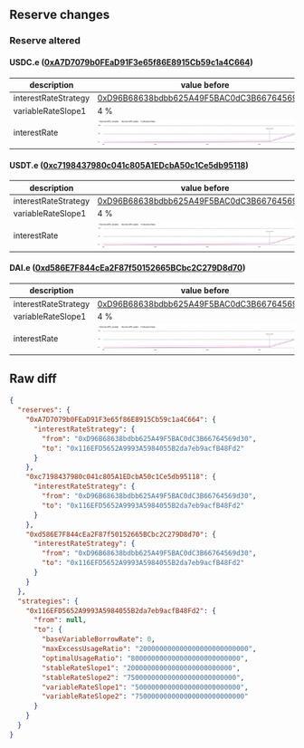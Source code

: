 ## Reserve changes

### Reserve altered

#### USDC.e ([0xA7D7079b0FEaD91F3e65f86E8915Cb59c1a4C664](https://snowtrace.io/address/0xA7D7079b0FEaD91F3e65f86E8915Cb59c1a4C664))

| description | value before | value after |
| --- | --- | --- |
| interestRateStrategy | [0xD96B68638bdbb625A49F5BAC0dC3B66764569d30](https://snowtrace.io/address/0xD96B68638bdbb625A49F5BAC0dC3B66764569d30) | [0x116EFD5652A9993A5984055B2da7eb9acfB48Fd2](https://snowtrace.io/address/0x116EFD5652A9993A5984055B2da7eb9acfB48Fd2) |
| variableRateSlope1 | 4 % | 5 % |
| interestRate | ![before](/.assets/c415a8c57745a62d63e11134fe8acf5059377542.svg) | ![after](/.assets/62f021f36d53e9ea17053e69d91919a485630b05.svg) |

#### USDT.e ([0xc7198437980c041c805A1EDcbA50c1Ce5db95118](https://snowtrace.io/address/0xc7198437980c041c805A1EDcbA50c1Ce5db95118))

| description | value before | value after |
| --- | --- | --- |
| interestRateStrategy | [0xD96B68638bdbb625A49F5BAC0dC3B66764569d30](https://snowtrace.io/address/0xD96B68638bdbb625A49F5BAC0dC3B66764569d30) | [0x116EFD5652A9993A5984055B2da7eb9acfB48Fd2](https://snowtrace.io/address/0x116EFD5652A9993A5984055B2da7eb9acfB48Fd2) |
| variableRateSlope1 | 4 % | 5 % |
| interestRate | ![before](/.assets/c415a8c57745a62d63e11134fe8acf5059377542.svg) | ![after](/.assets/62f021f36d53e9ea17053e69d91919a485630b05.svg) |

#### DAI.e ([0xd586E7F844cEa2F87f50152665BCbc2C279D8d70](https://snowtrace.io/address/0xd586E7F844cEa2F87f50152665BCbc2C279D8d70))

| description | value before | value after |
| --- | --- | --- |
| interestRateStrategy | [0xD96B68638bdbb625A49F5BAC0dC3B66764569d30](https://snowtrace.io/address/0xD96B68638bdbb625A49F5BAC0dC3B66764569d30) | [0x116EFD5652A9993A5984055B2da7eb9acfB48Fd2](https://snowtrace.io/address/0x116EFD5652A9993A5984055B2da7eb9acfB48Fd2) |
| variableRateSlope1 | 4 % | 5 % |
| interestRate | ![before](/.assets/c415a8c57745a62d63e11134fe8acf5059377542.svg) | ![after](/.assets/62f021f36d53e9ea17053e69d91919a485630b05.svg) |

## Raw diff

```json
{
  "reserves": {
    "0xA7D7079b0FEaD91F3e65f86E8915Cb59c1a4C664": {
      "interestRateStrategy": {
        "from": "0xD96B68638bdbb625A49F5BAC0dC3B66764569d30",
        "to": "0x116EFD5652A9993A5984055B2da7eb9acfB48Fd2"
      }
    },
    "0xc7198437980c041c805A1EDcbA50c1Ce5db95118": {
      "interestRateStrategy": {
        "from": "0xD96B68638bdbb625A49F5BAC0dC3B66764569d30",
        "to": "0x116EFD5652A9993A5984055B2da7eb9acfB48Fd2"
      }
    },
    "0xd586E7F844cEa2F87f50152665BCbc2C279D8d70": {
      "interestRateStrategy": {
        "from": "0xD96B68638bdbb625A49F5BAC0dC3B66764569d30",
        "to": "0x116EFD5652A9993A5984055B2da7eb9acfB48Fd2"
      }
    }
  },
  "strategies": {
    "0x116EFD5652A9993A5984055B2da7eb9acfB48Fd2": {
      "from": null,
      "to": {
        "baseVariableBorrowRate": 0,
        "maxExcessUsageRatio": "200000000000000000000000000",
        "optimalUsageRatio": "800000000000000000000000000",
        "stableRateSlope1": "20000000000000000000000000",
        "stableRateSlope2": "750000000000000000000000000",
        "variableRateSlope1": "50000000000000000000000000",
        "variableRateSlope2": "750000000000000000000000000"
      }
    }
  }
}
```